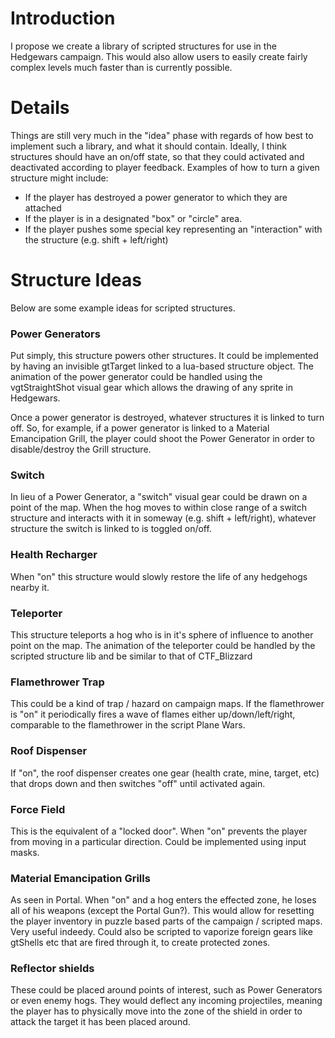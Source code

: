 # Introduction #

I propose we create a library of scripted structures for use in the Hedgewars campaign. This would also allow users to easily create fairly complex levels much faster than is currently possible.

# Details #

Things are still very much in the "idea" phase with regards of how best to implement such a library, and what it should contain. Ideally, I think structures should have an on/off state, so that they could activated and deactivated according to player feedback. Examples of how to turn a given structure might include:

  * If the player has destroyed a power generator to which they are attached
  * If the player is in a designated "box" or "circle" area.
  * If the player pushes some special key representing an "interaction" with the structure (e.g. shift + left/right)

# Structure Ideas #

Below are some example ideas for scripted structures.

### Power Generators ###

Put simply, this structure powers other structures. It could be implemented by having an invisible gtTarget linked to a lua-based structure object. The animation of the power generator could be handled using the vgtStraightShot visual gear which allows the drawing of any sprite in Hedgewars.

Once a power generator is destroyed, whatever structures it is linked to turn off. So, for example, if a power generator is linked to a Material Emancipation Grill, the player could shoot the Power Generator in order to disable/destroy the Grill structure.

### Switch ###

In lieu of a Power Generator, a "switch" visual gear could be drawn on a point of the map. When the hog moves to within close range of a switch structure and interacts with it in someway (e.g. shift + left/right), whatever structure the switch is linked to is toggled on/off.

### Health Recharger ###

When "on" this structure would slowly restore the life of any hedgehogs nearby it.

### Teleporter ###

This structure teleports a hog who is in it's sphere of influence to another point on the map. The animation of the teleporter could be handled by the scripted structure lib and be similar to that of CTF\_Blizzard

### Flamethrower Trap ###

This could be a kind of trap / hazard on campaign maps. If the flamethrower is "on" it periodically fires a wave of flames either up/down/left/right, comparable to the flamethrower in the script Plane Wars.

### Roof Dispenser ###

If "on", the roof dispenser creates one gear (health crate, mine, target, etc) that drops down and then switches "off" until activated again.

### Force Field ###

This is the equivalent of a "locked door". When "on" prevents the player from moving in a particular direction. Could be implemented using input masks.

### Material Emancipation Grills ###

As seen in Portal. When "on" and a hog enters the effected zone, he loses all of his weapons (except the Portal Gun?). This would allow for resetting the player inventory in puzzle based parts of the campaign / scripted maps. Very useful indeedy. Could also be scripted to vaporize foreign gears like gtShells etc that are fired through it, to create protected zones.

### Reflector shields ###

These could be placed around points of interest, such as Power Generators or even enemy hogs. They would deflect any incoming projectiles, meaning the player has to physically move into the zone of the shield in order to attack the target it has been placed around.